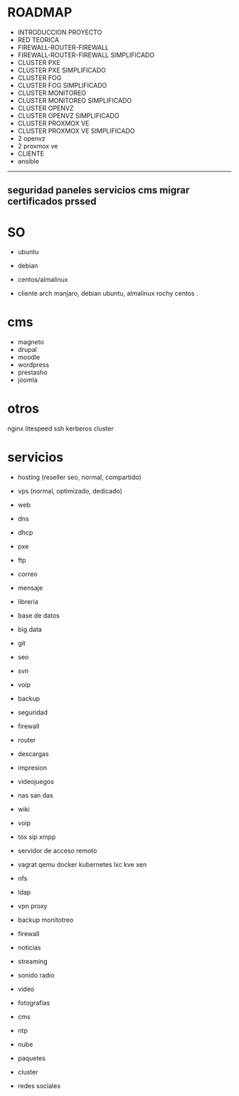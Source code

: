 # ROADMAP

- INTRODUCCION PROYECTO
- RED TEORICA
- FIREWALL-ROUTER-FIREWALL
- FIREWALL-ROUTER-FIREWALL SIMPLIFICADO
- CLUSTER PXE 
- CLUSTER PXE SIMPLIFICADO
- CLUSTER FOG
- CLUSTER FOG SIMPLIFICADO
- CLUSTER MONITOREO
- CLUSTER MONITOREO SIMPLIFICADO
- CLUSTER OPENVZ
- CLUSTER OPENVZ SIMPLIFICADO
- CLUSTER PROXMOX VE
- CLUSTER PROXMOX VE SIMPLIFICADO
-  2 openvz
-  2 proxmox ve
- CLIENTE
- ansible


------------
seguridad
paneles
servicios
cms
migrar
certificados
prssed
-----------------

# SO

- ubuntu
- debian
- centos/almalinux

- cliente arch manjaro, debian ubuntu, almalinux rochy centos .

# cms

- magneto
- drupal
- moodle
- wordpress 
- prestasho
- joomla

# otros

nginx litespeed ssh kerberos cluster

# servicios

- hosting (reseller seo, normal, compartido)
- vps (normal, optimizado, dedicado)

- web
- dns
- dhcp
- pxe
- ftp
- correo
- mensaje
- libreria
-  base de datos
-  big data
-  git
-  seo
-  svn
-  voip
-  backup
-  seguridad
-  firewall
-  router
-  descargas
-  impresion
-  videojuegos
-  nas san das
-  wiki
- voip
- tox sip xmpp
- servidor de acceso remoto
- vagrat qemu docker kubernetes lxc kve xen
- nfs
- ldap
- vpn proxy
- backup monitotreo
- firewall
- noticias
- streaming
- sonido radio
- video
- fotografias
- cms
- ntp
- nube
- paquetes
- cluster
- redes sociales
